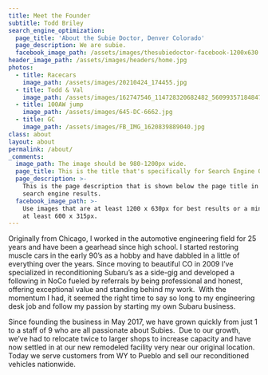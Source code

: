 ```yaml
---
title: Meet the Founder
subtitle: Todd Briley
search_engine_optimization:
  page_title: 'About the Subie Doctor, Denver Colorado'
  page_description: We are subie.
  facebook_image_path: /assets/images/thesubiedoctor-facebook-1200x630.png
header_image_path: /assets/images/headers/home.jpg
photos:
  - title: Racecars
    image_path: /assets/images/20210424_174455.jpg
  - title: Todd & Val
    image_path: /assets/images/162747546_114728320682482_5609935718484725955_n.jpg
  - title: 100AW jump
    image_path: /assets/images/645-DC-6662.jpg
  - title: GC
    image_path: /assets/images/FB_IMG_1620839889040.jpg
class: about
layout: about
permalink: /about/
_comments:
  image_path: The image should be 980-1200px wide.
  page_title: This is the title that's specifically for Search Engine Optimization.
  page_description: >-
    This is the page description that is shown below the page title in the
    search engine results.
  facebook_image_path: >-
    Use images that are at least 1200 x 630px for best results or a minimum of
    at least 600 x 315px.
---
```


Originally from Chicago, I worked in the automotive engineering field for 25 years and have been a gearhead since high school. I started restoring muscle cars in the early 90’s as a hobby and have dabbled in a little of everything over the years. Since moving to beautiful CO in 2009 I’ve specialized in reconditioning Subaru’s as a side-gig and developed a following in NoCo fueled by referrals by being professional and honest, offering exceptional value and standing behind my work. &nbsp;With the momentum I had, it seemed the right time to say so long to my engineering desk job and follow my passion by starting my own Subaru business.

Since founding the business in May 2017, we have grown quickly from just 1 to a staff of 9 who are all passionate about Subies. &nbsp;Due to our growth, we’ve had to relocate twice to larger shops to increase capacity and have now settled in at our new remodeled facility very near our original location.&nbsp; Today we serve customers from WY to Pueblo and sell our reconditioned vehicles nationwide.
